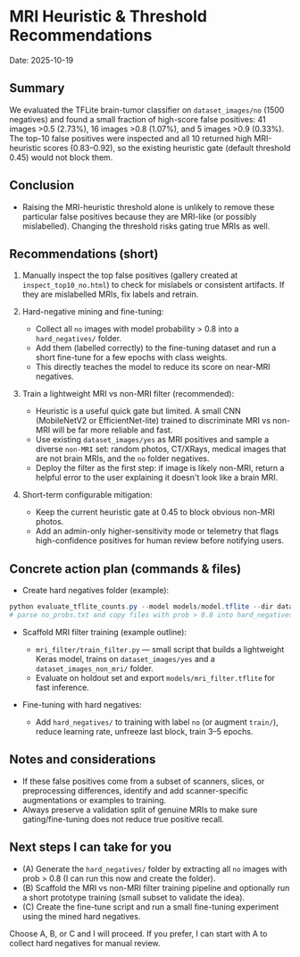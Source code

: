 # MRI Heuristic & Threshold Recommendations

Date: 2025-10-19

Summary
-------
We evaluated the TFLite brain-tumor classifier on `dataset_images/no` (1500 negatives) and found a small fraction of high-score false positives: 41 images >0.5 (2.73%), 16 images >0.8 (1.07%), and 5 images >0.9 (0.33%). The top-10 false positives were inspected and all 10 returned high MRI-heuristic scores (0.83–0.92), so the existing heuristic gate (default threshold 0.45) would not block them.

Conclusion
----------
- Raising the MRI-heuristic threshold alone is unlikely to remove these particular false positives because they are MRI-like (or possibly mislabelled). Changing the threshold risks gating true MRIs as well.

Recommendations (short)
-----------------------
1. Manually inspect the top false positives (gallery created at `inspect_top10_no.html`) to check for mislabels or consistent artifacts. If they are mislabelled MRIs, fix labels and retrain.

2. Hard-negative mining and fine-tuning:
   - Collect all `no` images with model probability > 0.8 into a `hard_negatives/` folder.
   - Add them (labelled correctly) to the fine-tuning dataset and run a short fine-tune for a few epochs with class weights.
   - This directly teaches the model to reduce its score on near-MRI negatives.

3. Train a lightweight MRI vs non-MRI filter (recommended):
   - Heuristic is a useful quick gate but limited. A small CNN (MobileNetV2 or EfficientNet-lite) trained to discriminate MRI vs non-MRI will be far more reliable and fast.
   - Use existing `dataset_images/yes` as MRI positives and sample a diverse `non-MRI` set: random photos, CT/XRays, medical images that are not brain MRIs, and the `no` folder negatives.
   - Deploy the filter as the first step: if image is likely non-MRI, return a helpful error to the user explaining it doesn't look like a brain MRI.

4. Short-term configurable mitigation:
   - Keep the current heuristic gate at 0.45 to block obvious non-MRI photos.
   - Add an admin-only higher-sensitivity mode or telemetry that flags high-confidence positives for human review before notifying users.

Concrete action plan (commands & files)
--------------------------------------
- Create hard negatives folder (example):

```powershell
python evaluate_tflite_counts.py --model models/model.tflite --dir dataset_images/no --topk 0 > no_probs.txt
# parse no_probs.txt and copy files with prob > 0.8 into hard_negatives/
```

- Scaffold MRI filter training (example outline):
  - `mri_filter/train_filter.py` — small script that builds a lightweight Keras model, trains on `dataset_images/yes` and a `dataset_images_non_mri/` folder.
  - Evaluate on holdout set and export `models/mri_filter.tflite` for fast inference.

- Fine-tuning with hard negatives:
  - Add `hard_negatives/` to training with label `no` (or augment `train/`), reduce learning rate, unfreeze last block, train 3–5 epochs.

Notes and considerations
------------------------
- If these false positives come from a subset of scanners, slices, or preprocessing differences, identify and add scanner-specific augmentations or examples to training.
- Always preserve a validation split of genuine MRIs to make sure gating/fine-tuning does not reduce true positive recall.

Next steps I can take for you
----------------------------
- (A) Generate the `hard_negatives/` folder by extracting all `no` images with prob > 0.8 (I can run this now and create the folder).
- (B) Scaffold the MRI vs non-MRI filter training pipeline and optionally run a short prototype training (small subset to validate the idea).
- (C) Create the fine-tune script and run a small fine-tuning experiment using the mined hard negatives.

Choose A, B, or C and I will proceed. If you prefer, I can start with A to collect hard negatives for manual review.
